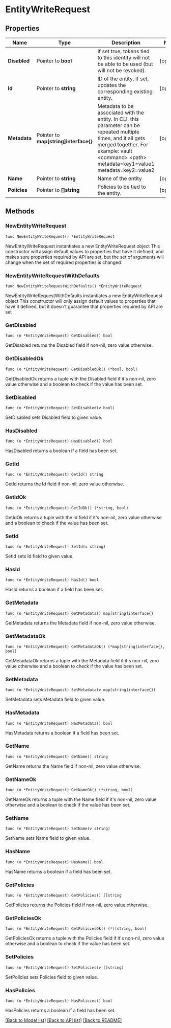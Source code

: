 # EntityWriteRequest

## Properties

Name | Type | Description | Notes
------------ | ------------- | ------------- | -------------
**Disabled** | Pointer to **bool** | If set true, tokens tied to this identity will not be able to be used (but will not be revoked). | [optional] 
**Id** | Pointer to **string** | ID of the entity. If set, updates the corresponding existing entity. | [optional] 
**Metadata** | Pointer to **map[string]interface{}** | Metadata to be associated with the entity. In CLI, this parameter can be repeated multiple times, and it all gets merged together. For example: vault &lt;command&gt; &lt;path&gt; metadata&#x3D;key1&#x3D;value1 metadata&#x3D;key2&#x3D;value2 | [optional] 
**Name** | Pointer to **string** | Name of the entity | [optional] 
**Policies** | Pointer to **[]string** | Policies to be tied to the entity. | [optional] 

## Methods

### NewEntityWriteRequest

`func NewEntityWriteRequest() *EntityWriteRequest`

NewEntityWriteRequest instantiates a new EntityWriteRequest object
This constructor will assign default values to properties that have it defined,
and makes sure properties required by API are set, but the set of arguments
will change when the set of required properties is changed

### NewEntityWriteRequestWithDefaults

`func NewEntityWriteRequestWithDefaults() *EntityWriteRequest`

NewEntityWriteRequestWithDefaults instantiates a new EntityWriteRequest object
This constructor will only assign default values to properties that have it defined,
but it doesn't guarantee that properties required by API are set

### GetDisabled

`func (o *EntityWriteRequest) GetDisabled() bool`

GetDisabled returns the Disabled field if non-nil, zero value otherwise.

### GetDisabledOk

`func (o *EntityWriteRequest) GetDisabledOk() (*bool, bool)`

GetDisabledOk returns a tuple with the Disabled field if it's non-nil, zero value otherwise
and a boolean to check if the value has been set.

### SetDisabled

`func (o *EntityWriteRequest) SetDisabled(v bool)`

SetDisabled sets Disabled field to given value.

### HasDisabled

`func (o *EntityWriteRequest) HasDisabled() bool`

HasDisabled returns a boolean if a field has been set.

### GetId

`func (o *EntityWriteRequest) GetId() string`

GetId returns the Id field if non-nil, zero value otherwise.

### GetIdOk

`func (o *EntityWriteRequest) GetIdOk() (*string, bool)`

GetIdOk returns a tuple with the Id field if it's non-nil, zero value otherwise
and a boolean to check if the value has been set.

### SetId

`func (o *EntityWriteRequest) SetId(v string)`

SetId sets Id field to given value.

### HasId

`func (o *EntityWriteRequest) HasId() bool`

HasId returns a boolean if a field has been set.

### GetMetadata

`func (o *EntityWriteRequest) GetMetadata() map[string]interface{}`

GetMetadata returns the Metadata field if non-nil, zero value otherwise.

### GetMetadataOk

`func (o *EntityWriteRequest) GetMetadataOk() (*map[string]interface{}, bool)`

GetMetadataOk returns a tuple with the Metadata field if it's non-nil, zero value otherwise
and a boolean to check if the value has been set.

### SetMetadata

`func (o *EntityWriteRequest) SetMetadata(v map[string]interface{})`

SetMetadata sets Metadata field to given value.

### HasMetadata

`func (o *EntityWriteRequest) HasMetadata() bool`

HasMetadata returns a boolean if a field has been set.

### GetName

`func (o *EntityWriteRequest) GetName() string`

GetName returns the Name field if non-nil, zero value otherwise.

### GetNameOk

`func (o *EntityWriteRequest) GetNameOk() (*string, bool)`

GetNameOk returns a tuple with the Name field if it's non-nil, zero value otherwise
and a boolean to check if the value has been set.

### SetName

`func (o *EntityWriteRequest) SetName(v string)`

SetName sets Name field to given value.

### HasName

`func (o *EntityWriteRequest) HasName() bool`

HasName returns a boolean if a field has been set.

### GetPolicies

`func (o *EntityWriteRequest) GetPolicies() []string`

GetPolicies returns the Policies field if non-nil, zero value otherwise.

### GetPoliciesOk

`func (o *EntityWriteRequest) GetPoliciesOk() (*[]string, bool)`

GetPoliciesOk returns a tuple with the Policies field if it's non-nil, zero value otherwise
and a boolean to check if the value has been set.

### SetPolicies

`func (o *EntityWriteRequest) SetPolicies(v []string)`

SetPolicies sets Policies field to given value.

### HasPolicies

`func (o *EntityWriteRequest) HasPolicies() bool`

HasPolicies returns a boolean if a field has been set.


[[Back to Model list]](../README.md#documentation-for-models) [[Back to API list]](../README.md#documentation-for-api-endpoints) [[Back to README]](../README.md)


